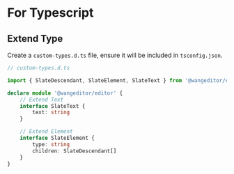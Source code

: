 # For Typescript

## Extend Type

Create a `custom-types.d.ts` file, ensure it will be included in `tsconfig.json`.

```ts
// custom-types.d.ts

import { SlateDescendant, SlateElement, SlateText } from '@wangeditor/editor'

declare module '@wangeditor/editor' {
    // Extend Text
    interface SlateText {
        text: string
    }

    // Extend Element
    interface SlateElement {
        type: string
        children: SlateDescendant[]
    }
}
```
